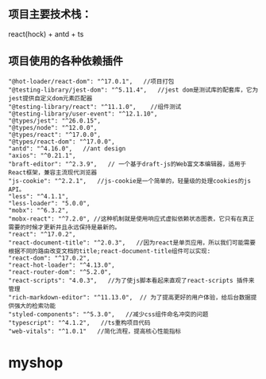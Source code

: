 ## 项目主要技术栈：
react(hock) + antd + ts

## 项目使用的各种依赖插件
    "@hot-loader/react-dom": "^17.0.1",   //项目打包
    "@testing-library/jest-dom": "^5.11.4",   //jest dom是测试库的配套库，它为jest提供自定义dom元素匹配器
    "@testing-library/react": "^11.1.0",    //组件测试
    "@testing-library/user-event": "^12.1.10",
    "@types/jest": "^26.0.15",
    "@types/node": "^12.0.0",
    "@types/react": "^17.0.0",
    "@types/react-dom": "^17.0.0",
    "antd": "^4.16.0",   //ant design
    "axios": "^0.21.1",
    "braft-editor": "^2.3.9",   // 一个基于draft-js的Web富文本编辑器，适用于React框架，兼容主流现代浏览器
    "js-cookie": "^2.2.1",   //js-cookie是一个简单的，轻量级的处理cookies的js API。
    "less": "^4.1.1",
    "less-loader": "5.0.0",
    "mobx": "^6.3.2",
    "mobx-react": "^7.2.0", //这种机制就是使用响应式虚拟依赖状态图表，它只有在真正需要的时候才更新并且永远保持是最新的。
    "react": "^17.0.2",
    "react-document-title": "^2.0.3",   //因为react是单页应用，所以我们可能需要根据不同的路由改变文档的title;react-document-title组件可以实现:
    "react-dom": "^17.0.2",
    "react-hot-loader": "^4.13.0",
    "react-router-dom": "^5.2.0",
    "react-scripts": "4.0.3",   //为了使js脚本看起来直观了react-scripts 插件来管理
    "rich-markdown-editor": "^11.13.0",  // 为了提高更好的用户体验，给后台数据提供强大的检索功能
    "styled-components": "^5.3.0",   //减少css组件命名冲突的问题
    "typescript": "^4.1.2",   //ts重构项目代码
    "web-vitals": "^1.0.1"   //简化流程，提高核心性能指标

# myshop
